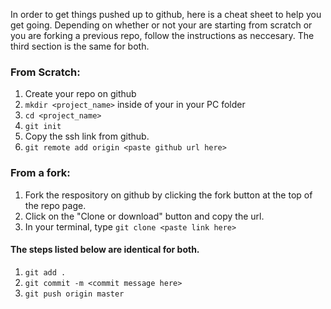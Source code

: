In order to get things pushed up to github, here is a cheat sheet to help you get going. Depending on whether or not your are starting from scratch or you are forking a previous repo, follow the instructions as neccesary. The third section is the same for both.

### From Scratch:
1. Create your repo on github
2. `mkdir <project_name>` inside of your in your PC folder
3. `cd <project_name>`
4. `git init`
5. Copy the ssh link from github.
6. `git remote add origin <paste github url here>`

### From a fork:
1. Fork the respository on github by clicking the fork button at the top of the repo page.
2. Click on the "Clone or download" button and copy the url.
3. In your terminal, type `git clone <paste link here>`


#### The steps listed below are identical for both.
1. `git add .`
2. `git commit -m <commit message here>`
3. `git push origin master`